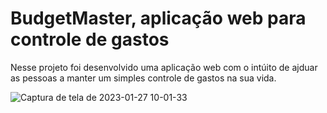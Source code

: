 # BudgetMaster, aplicação web para controle de gastos

Nesse projeto foi desenvolvido uma aplicação web com o intúito de ajduar as pessoas a manter um simples controle de gastos na sua vida.

![Captura de tela de 2023-01-27 10-01-33](https://user-images.githubusercontent.com/89361241/215095921-e5e967e1-9d02-4248-bcd8-d7ba81f63b9e.png)

